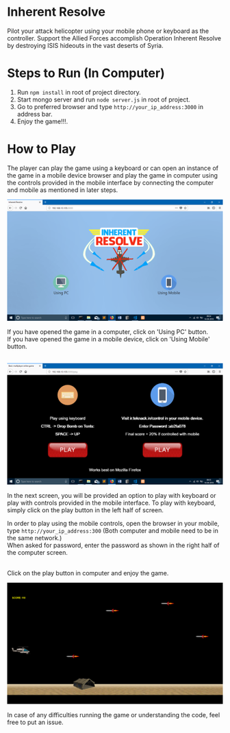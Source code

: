 # Inherent Resolve
Pilot your attack helicopter using your mobile phone or keyboard as the controller. Support the Allied Forces accomplish Operation Inherent Resolve by destroying ISIS hideouts in the vast deserts of Syria.

# Steps to Run (In Computer)
1. Run `npm install` in root of project directory.
2. Start mongo server and run `node server.js` in root of project.
3. Go to preferred browser and type `http://your_ip_address:3000` in address bar.
4. Enjoy the game!!!.

# How to Play

The player can play the game using a keyboard or can open an instance of the game in a mobile device browser and play the game in computer using the controls provided in the mobile interface by connecting the computer and mobile as mentioned in later steps.

![home](/screenshots/home.png?raw=true "home")

If you have opened the game in a computer, click on 'Using PC' button.<br>
If you have opened the game in a mobile device, click on 'Using Mobile' button.<br><br>

![play](/screenshots/play.png?raw=true "home")

In the next screen, you will be provided an option to play with keyboard or play with controls provided in the mobile interface. To play with keyboard, simply click on the play button in the left half of screen.<br>

In order to play using the mobile controls, open the browser in your mobile, type `http://your_ip_address:300` (Both computer and mobile need to be in the same network.)<br>
When asked for password, enter the password as shown in the right half of the computer screen.<br><br>

Click on the play button in computer and enjoy the game.<br>

![main](/screenshots/main.png?raw=true "home")

In case of any difficulties running the game or understanding the code, feel free to put an issue.




